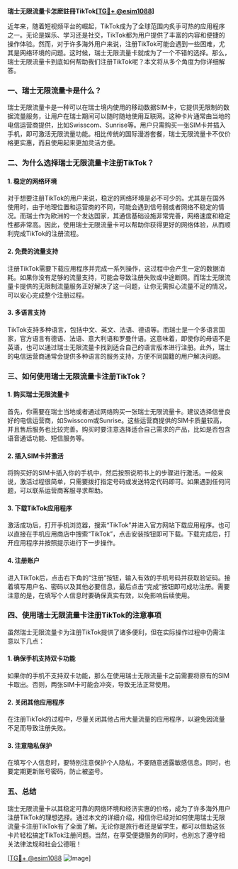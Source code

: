 **瑞士无限流量卡怎麽註冊TikTok[[TG💪+ @esim1088](https://t.me/s/esim1088)]**

近年来，随着短视频平台的崛起，TikTok成为了全球范围内炙手可热的应用程序之一。无论是娱乐、学习还是社交，TikTok都为用户提供了丰富的内容和便捷的操作体验。然而，对于许多海外用户来说，注册TikTok可能会遇到一些困难，尤其是网络环境的问题。这时候，瑞士无限流量卡就成为了一个不错的选择。那么，瑞士无限流量卡到底如何帮助我们注册TikTok呢？本文将从多个角度为你详细解答。

### 一、瑞士无限流量卡是什么？

瑞士无限流量卡是一种可以在瑞士境内使用的移动数据SIM卡，它提供无限制的数据流量服务，让用户在瑞士期间可以随时随地使用互联网。这种卡片通常由当地的电信运营商提供，比如Swisscom、Sunrise等。用户只需购买一张SIM卡并插入手机，即可激活无限流量功能。相比传统的国际漫游套餐，瑞士无限流量卡不仅价格更实惠，而且使用起来更加灵活方便。

### 二、为什么选择瑞士无限流量卡注册TikTok？

#### 1. 稳定的网络环境

对于想要注册TikTok的用户来说，稳定的网络环境是必不可少的。尤其是在国外使用时，由于地理位置和运营商的不同，可能会遇到信号弱或者网络不稳定的情况。而瑞士作为欧洲的一个发达国家，其通信基础设施非常完善，网络速度和稳定性都非常高。因此，使用瑞士无限流量卡可以帮助你获得更好的网络体验，从而顺利完成TikTok的注册流程。

#### 2. 免费的流量支持

注册TikTok需要下载应用程序并完成一系列操作，这过程中会产生一定的数据消耗。如果你没有足够的流量支持，可能会导致注册失败或中途断网。而瑞士无限流量卡提供的无限制流量服务正好解决了这一问题，让你无需担心流量不足的情况，可以安心完成整个注册过程。

#### 3. 多语言支持

TikTok支持多种语言，包括中文、英文、法语、德语等。而瑞士是一个多语言国家，官方语言有德语、法语、意大利语和罗曼什语。这意味着，即使你的母语不是英语，也可以通过瑞士无限流量卡找到适合自己的语言版本进行注册。此外，瑞士的电信运营商通常会提供多种语言的服务支持，方便不同国籍的用户解决问题。

### 三、如何使用瑞士无限流量卡注册TikTok？

#### 1. 购买瑞士无限流量卡

首先，你需要在瑞士当地或者通过网络购买一张瑞士无限流量卡。建议选择信誉良好的电信运营商，如Swisscom或Sunrise。这些运营商提供的SIM卡质量较高，并且售后服务也比较完善。购买时要注意选择适合自己需求的产品，比如是否包含语音通话功能、短信服务等。

#### 2. 插入SIM卡并激活

将购买好的SIM卡插入你的手机中，然后按照说明书上的步骤进行激活。一般来说，激活过程很简单，只需要拨打指定号码或发送特定代码即可。如果遇到任何问题，可以联系运营商客服寻求帮助。

#### 3. 下载TikTok应用程序

激活成功后，打开手机浏览器，搜索“TikTok”并进入官方网站下载应用程序。也可以直接在手机应用商店中搜索“TikTok”，点击安装按钮即可下载。下载完成后，打开应用程序并按照提示进行下一步操作。

#### 4. 注册账户

进入TikTok后，点击右下角的“注册”按钮，输入有效的手机号码并获取验证码。接着填写用户名、密码以及其他必要信息，最后点击“完成”按钮即可成功注册。需要注意的是，在填写个人信息时要确保真实有效，以免影响后续使用。

### 四、使用瑞士无限流量卡注册TikTok的注意事项

虽然瑞士无限流量卡为注册TikTok提供了诸多便利，但在实际操作过程中仍需注意以下几点：

#### 1. 确保手机支持双卡功能

如果你的手机不支持双卡功能，那么在使用瑞士无限流量卡之前需要将原有的SIM卡取出。否则，两张SIM卡可能会冲突，导致无法正常使用。

#### 2. 关闭其他应用程序

在注册TikTok的过程中，尽量关闭其他占用大量流量的应用程序，以避免因流量不足而导致注册失败。

#### 3. 注意隐私保护

在填写个人信息时，要特别注意保护个人隐私，不要随意透露敏感信息。同时，也要定期更新账号密码，防止被盗号。

### 五、总结

瑞士无限流量卡以其稳定可靠的网络环境和经济实惠的价格，成为了许多海外用户注册TikTok的理想选择。通过本文的详细介绍，相信你已经对如何使用瑞士无限流量卡注册TikTok有了全面了解。无论你是旅行者还是留学生，都可以借助这张卡片轻松搞定TikTok注册问题。当然，在享受便捷服务的同时，也别忘了遵守相关法律法规和社会公德哦！

[[TG💪+ @esim1088](https://t.me/s/esim1088) ![Image](https://i.postimg.cc/4NQfJmqS/Snipaste-2025-05-13-00-14-12.png)]